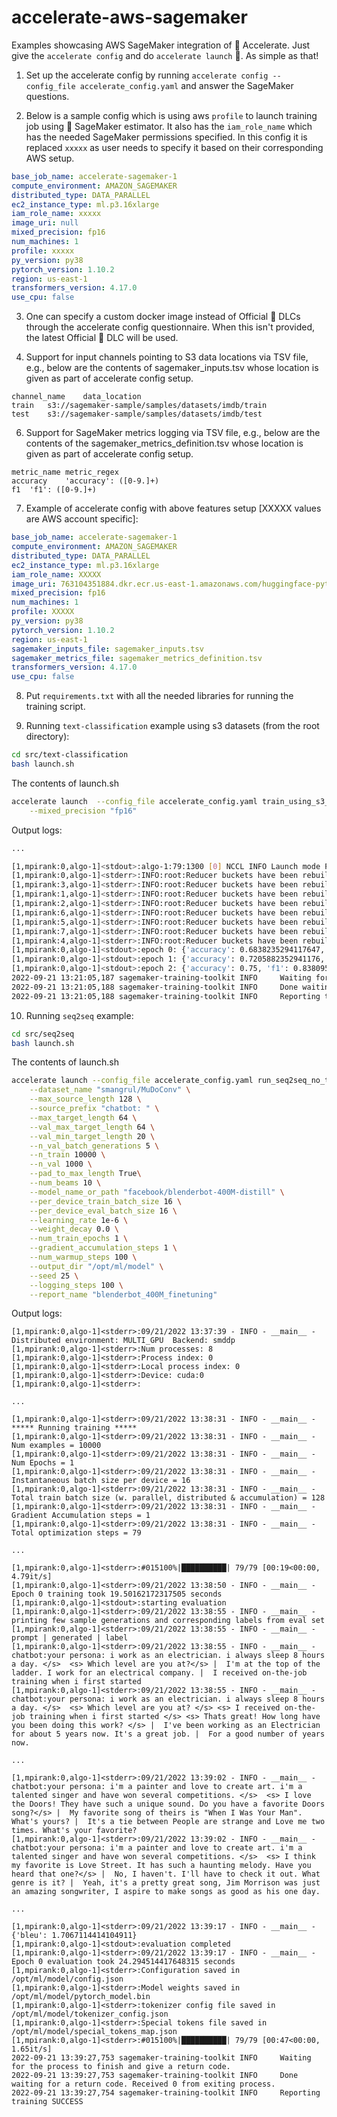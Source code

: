 # accelerate-aws-sagemaker
Examples showcasing AWS SageMaker integration of 🤗 Accelerate. Just give the `accelerate config` and do `accelerate launch` 🚀. As simple as that!

1. Set up the accelerate config by running `accelerate config --config_file accelerate_config.yaml` and answer the SageMaker questions.

2. Below is a sample config which is using aws `profile` to launch training job using 🤗 SageMaker estimator. It also has the `iam_role_name` which has the needed SageMaker permissions specified. In this config it is replaced `xxxxx` as user needs to specify it based on their corresponding AWS setup.

```yaml
base_job_name: accelerate-sagemaker-1
compute_environment: AMAZON_SAGEMAKER
distributed_type: DATA_PARALLEL
ec2_instance_type: ml.p3.16xlarge
iam_role_name: xxxxx
image_uri: null
mixed_precision: fp16
num_machines: 1
profile: xxxxx
py_version: py38
pytorch_version: 1.10.2
region: us-east-1
transformers_version: 4.17.0
use_cpu: false
```
3. One can specify a custom docker image instead of Official 🤗 DLCs through the accelerate config questionnaire. When this isn't provided, the latest Official 🤗 DLC will be used.

4. Support for input channels pointing to S3 data locations via TSV file, e.g., below are the contents of sagemaker_inputs.tsv whose location is given as part of accelerate config setup.
```tsv
channel_name	data_location
train	s3://sagemaker-sample/samples/datasets/imdb/train
test	s3://sagemaker-sample/samples/datasets/imdb/test
```

6. Support for SageMaker metrics logging via TSV file, e.g., below are the contents of the sagemaker_metrics_definition.tsv whose location is given as part of accelerate config setup.
```tsv
metric_name	metric_regex
accuracy	'accuracy': ([0-9.]+)
f1	'f1': ([0-9.]+)
```

7. Example of accelerate config with above features setup [XXXXX values are AWS account specific]:
```yaml
base_job_name: accelerate-sagemaker-1
compute_environment: AMAZON_SAGEMAKER
distributed_type: DATA_PARALLEL
ec2_instance_type: ml.p3.16xlarge
iam_role_name: XXXXX
image_uri: 763104351884.dkr.ecr.us-east-1.amazonaws.com/huggingface-pytorch-training:1.8.1-transformers4.10.2-gpu-py36-cu111-ubuntu18.04
mixed_precision: fp16
num_machines: 1
profile: XXXXX
py_version: py38
pytorch_version: 1.10.2
region: us-east-1
sagemaker_inputs_file: sagemaker_inputs.tsv
sagemaker_metrics_file: sagemaker_metrics_definition.tsv
transformers_version: 4.17.0
use_cpu: false
```
8. Put `requirements.txt` with all the needed libraries for running the training script.

9. Running `text-classification` example using s3 datasets (from the root directory):
```bash
cd src/text-classification
bash launch.sh
```
The contents of launch.sh
```bash
accelerate launch  --config_file accelerate_config.yaml train_using_s3_data.py \
    --mixed_precision "fp16"
```
Output logs:
```bash
...

[1,mpirank:0,algo-1]<stdout>:algo-1:79:1300 [0] NCCL INFO Launch mode Parallel
[1,mpirank:0,algo-1]<stderr>:INFO:root:Reducer buckets have been rebuilt in this iteration.
[1,mpirank:3,algo-1]<stderr>:INFO:root:Reducer buckets have been rebuilt in this iteration.
[1,mpirank:1,algo-1]<stderr>:INFO:root:Reducer buckets have been rebuilt in this iteration.
[1,mpirank:2,algo-1]<stderr>:INFO:root:Reducer buckets have been rebuilt in this iteration.
[1,mpirank:6,algo-1]<stderr>:INFO:root:Reducer buckets have been rebuilt in this iteration.
[1,mpirank:5,algo-1]<stderr>:INFO:root:Reducer buckets have been rebuilt in this iteration.
[1,mpirank:7,algo-1]<stderr>:INFO:root:Reducer buckets have been rebuilt in this iteration.
[1,mpirank:4,algo-1]<stderr>:INFO:root:Reducer buckets have been rebuilt in this iteration.
[1,mpirank:0,algo-1]<stdout>:epoch 0: {'accuracy': 0.6838235294117647, 'f1': 0.8122270742358079}
[1,mpirank:0,algo-1]<stdout>:epoch 1: {'accuracy': 0.7205882352941176, 'f1': 0.8256880733944955}
[1,mpirank:0,algo-1]<stdout>:epoch 2: {'accuracy': 0.75, 'f1': 0.838095238095238}
2022-09-21 13:21:05,187 sagemaker-training-toolkit INFO     Waiting for the process to finish and give a return code.
2022-09-21 13:21:05,188 sagemaker-training-toolkit INFO     Done waiting for a return code. Received 0 from exiting process.
2022-09-21 13:21:05,188 sagemaker-training-toolkit INFO     Reporting training SUCCESS
```


10. Running `seq2seq` example:
```bash
cd src/seq2seq
bash launch.sh
```
The contents of launch.sh
```bash
accelerate launch --config_file accelerate_config.yaml run_seq2seq_no_trainer.py \
    --dataset_name "smangrul/MuDoConv" \
    --max_source_length 128 \
    --source_prefix "chatbot: " \
    --max_target_length 64 \
    --val_max_target_length 64 \
    --val_min_target_length 20 \
    --n_val_batch_generations 5 \
    --n_train 10000 \
    --n_val 1000 \
    --pad_to_max_length True\
    --num_beams 10 \
    --model_name_or_path "facebook/blenderbot-400M-distill" \
    --per_device_train_batch_size 16 \
    --per_device_eval_batch_size 16 \
    --learning_rate 1e-6 \
    --weight_decay 0.0 \
    --num_train_epochs 1 \
    --gradient_accumulation_steps 1 \
    --num_warmup_steps 100 \
    --output_dir "/opt/ml/model" \
    --seed 25 \
    --logging_steps 100 \
    --report_name "blenderbot_400M_finetuning"
```
Output logs:
```
[1,mpirank:0,algo-1]<stderr>:09/21/2022 13:37:39 - INFO - __main__ - Distributed environment: MULTI_GPU  Backend: smddp
[1,mpirank:0,algo-1]<stderr>:Num processes: 8
[1,mpirank:0,algo-1]<stderr>:Process index: 0
[1,mpirank:0,algo-1]<stderr>:Local process index: 0
[1,mpirank:0,algo-1]<stderr>:Device: cuda:0
[1,mpirank:0,algo-1]<stderr>:

...

[1,mpirank:0,algo-1]<stderr>:09/21/2022 13:38:31 - INFO - __main__ - ***** Running training *****
[1,mpirank:0,algo-1]<stderr>:09/21/2022 13:38:31 - INFO - __main__ -   Num examples = 10000
[1,mpirank:0,algo-1]<stderr>:09/21/2022 13:38:31 - INFO - __main__ -   Num Epochs = 1
[1,mpirank:0,algo-1]<stderr>:09/21/2022 13:38:31 - INFO - __main__ -   Instantaneous batch size per device = 16
[1,mpirank:0,algo-1]<stderr>:09/21/2022 13:38:31 - INFO - __main__ -   Total train batch size (w. parallel, distributed & accumulation) = 128
[1,mpirank:0,algo-1]<stderr>:09/21/2022 13:38:31 - INFO - __main__ -   Gradient Accumulation steps = 1
[1,mpirank:0,algo-1]<stderr>:09/21/2022 13:38:31 - INFO - __main__ -   Total optimization steps = 79

...

[1,mpirank:0,algo-1]<stderr>:#015100%|██████████| 79/79 [00:19<00:00,  4.79it/s]
[1,mpirank:0,algo-1]<stderr>:09/21/2022 13:38:50 - INFO - __main__ - Epoch 0 training took 19.50162172317505 seconds
[1,mpirank:0,algo-1]<stdout>:starting evaluation
[1,mpirank:0,algo-1]<stderr>:09/21/2022 13:38:55 - INFO - __main__ - printing few sample generations and corresponding labels from eval set
[1,mpirank:0,algo-1]<stderr>:09/21/2022 13:38:55 - INFO - __main__ - prompt | generated | label
[1,mpirank:0,algo-1]<stderr>:09/21/2022 13:38:55 - INFO - __main__ - chatbot:your persona: i work as an electrician. i always sleep 8 hours a day. </s>  <s> Which level are you at?</s> |  I'm at the top of the ladder. I work for an electrical company. |  I received on-the-job training when i first started
[1,mpirank:0,algo-1]<stderr>:09/21/2022 13:38:55 - INFO - __main__ - chatbot:your persona: i work as an electrician. i always sleep 8 hours a day. </s>  <s> Which level are you at? </s> <s> I received on-the-job training when i first started </s> <s> Thats great! How long have you been doing this work? </s> |  I've been working as an Electrician for about 5 years now. It's a great job. |  For a good number of years now.

... 

[1,mpirank:0,algo-1]<stderr>:09/21/2022 13:39:02 - INFO - __main__ - chatbot:your persona: i'm a painter and love to create art. i'm a talented singer and have won several competitions. </s>  <s> I love the Doors! They have such a unique sound. Do you have a favorite Doors song?</s> |  My favorite song of theirs is "When I Was Your Man". What's yours? |  It's a tie between People are strange and Love me two times. What's your favorite?
[1,mpirank:0,algo-1]<stderr>:09/21/2022 13:39:02 - INFO - __main__ - chatbot:your persona: i'm a painter and love to create art. i'm a talented singer and have won several competitions. </s>  <s> I think my favorite is Love Street. It has such a haunting melody. Have you heard that one?</s> |  No, I haven't. I'll have to check it out. What genre is it? |  Yeah, it's a pretty great song, Jim Morrison was just an amazing songwriter, I aspire to make songs as good as his one day.

...

[1,mpirank:0,algo-1]<stderr>:09/21/2022 13:39:17 - INFO - __main__ - {'bleu': 1.7067114414104911}
[1,mpirank:0,algo-1]<stdout>:evaluation completed
[1,mpirank:0,algo-1]<stderr>:09/21/2022 13:39:17 - INFO - __main__ - Epoch 0 evaluation took 24.294514417648315 seconds
[1,mpirank:0,algo-1]<stderr>:Configuration saved in /opt/ml/model/config.json
[1,mpirank:0,algo-1]<stderr>:Model weights saved in /opt/ml/model/pytorch_model.bin
[1,mpirank:0,algo-1]<stderr>:tokenizer config file saved in /opt/ml/model/tokenizer_config.json
[1,mpirank:0,algo-1]<stderr>:Special tokens file saved in /opt/ml/model/special_tokens_map.json
[1,mpirank:0,algo-1]<stderr>:#015100%|██████████| 79/79 [00:47<00:00,  1.65it/s]
2022-09-21 13:39:27,753 sagemaker-training-toolkit INFO     Waiting for the process to finish and give a return code.
2022-09-21 13:39:27,753 sagemaker-training-toolkit INFO     Done waiting for a return code. Received 0 from exiting process.
2022-09-21 13:39:27,754 sagemaker-training-toolkit INFO     Reporting training SUCCESS
```


